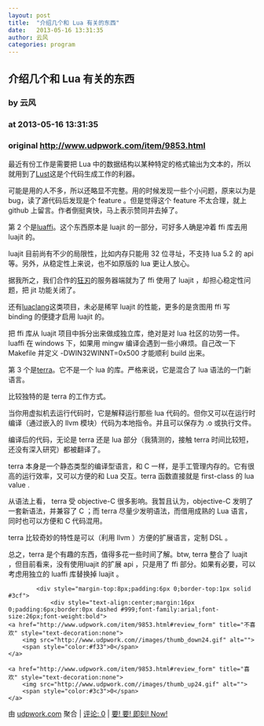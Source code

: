 ```yaml
---
layout: post
title:  "介绍几个和 Lua 有关的东西"
date:   2013-05-16 13:31:35
author: 云风
categories: program
---
```


## 介绍几个和 Lua 有关的东西
### by 云风
### at 2013-05-16 13:31:35
### original <http://www.udpwork.com/item/9853.html>

<p>最近有份工作是需要把 Lua 中的数据结构以某种特定的格式输出为文本的，所以就用到了<a href="https://github.com/weshoke/Lust">Lust</a>这是个代码生成工作的利器。</p>
<p>可能是用的人不多，所以还略显不完整。用的时候发现一些个小问题，原来以为是 bug，读了源代码后发现是个 feature 。但是觉得这个 feature 不太合理，就上 github 上留言。作者倒挺爽快，马上表示赞同并去掉了。</p>
<p>第 2 个是<a href="https://github.com/jmckaskill/luaffi">luaffi</a>。这个东西原本是 luajit 的一部分，可好多人确是冲着 ffi 库去用 luajit 的。</p>
<p>luajit 目前尚有不少的局限性，比如内存只能用 32 位寻址，不支持 lua 5.2 的 api 等。另外，从稳定性上来说，也不如原版的 lua 更让人放心。</p>
<p>据我所之，我们合作的<a href="http://kr.ejoy.com">狂刃</a>的服务器端就为了 ffi 使用了 luajit ，却担心稳定性问题，把 jit 功能关闭了。</p>
<p>还有<a href="https://github.com/grrrwaaa/luaclang">luaclang</a>这类项目，未必是稀罕 luajit 的性能，更多的是贪图用 ffi 写 binding 的便捷才启用 luajit 的。</p>
<p>把 ffi 库从 luajit 项目中拆分出来做成独立库，绝对是对 lua 社区的功劳一件。luaffi 在 windows 下，如果用 mingw 编译会遇到一些小麻烦。自己改一下 Makefile 并定义 -DWIN32WINNT=0x500 才能顺利 build 出来。</p>
<p>第 3 个是<a href="http://terralang.org/">terra</a>。它不是一个 lua 的库。严格来说，它是混合了 lua 语法的一门新语言。</p>
<p>比较独特的是 terra 的工作方式。</p>
<p>当你用虚拟机去运行代码时，它是解释运行那些 lua 代码的。但你又可以在运行时编译（通过嵌入的 llvm 模块）代码为本地指令。并且可以保存为 .o 或执行文件。</p>
<p>编译后的代码，无论是 terra 还是 lua 部分（我猜测的，接触 terra 时间比较短，还没有深入研究）都被翻译了。</p>
<p>terra 本身是一个静态类型的编译型语言，和 C 一样，是手工管理内存的。它有很高的运行效率，又可以方便的和 Lua 交互。terra 函数直接就是 first-class 的 lua value  .</p>
<p>从语法上看， terra 受 objective-C 很多影响。我暂且认为，objective-C 发明了一套新语法，并兼容了 C ；而 terra 尽量少发明语法，而借用成熟的 Lua 语言，同时也可以方便和 C 代码混用。</p>
<p>terra 比较奇妙的特性是可以（利用 llvm ）方便的扩展语言，定制 DSL 。</p>
<p>总之，terra 是个有趣的东西，值得多花一些时间了解。btw, terra 整合了 luajit ，但目前看来，没有使用luajit 的扩展 api ，只是用了 ffi 部分。如果有必要，可以考虑用独立的 luaffi 库替换掉 luajit 。</p>

			<div style="margin-top:8px;padding:6px 0;border-top:1px solid #3cf">
				<div style="text-align:center;margin:16px 0;padding:6px;border:0px dashed #999;font-family:arial;font-size:26px;font-weight:bold">
	<a href="http://www.udpwork.com/item/9853.html#review_form" title="不喜欢" style="text-decoration:none">
		<img src="http://www.udpwork.com//images/thumb_down24.gif" alt="">
		<span style="color:#f33">0</span>
	</a>
	   
	<a href="http://www.udpwork.com/item/9853.html#review_form" title="喜欢" style="text-decoration:none">
		<img src="http://www.udpwork.com//images/thumb_up24.gif" alt="">
		<span style="color:#3c3">0</span>
	</a>
</div>				<p>
					由 <a href="http://www.udpwork.com/">udpwork.com</a> 聚合
					|
					<a href="http://www.udpwork.com/item/9853.html#reviews">评论: 0</a>
					|
					<a href="http://www.jikenow.com/">要! 要! 即刻! Now!</a>
				</p>
			</div>